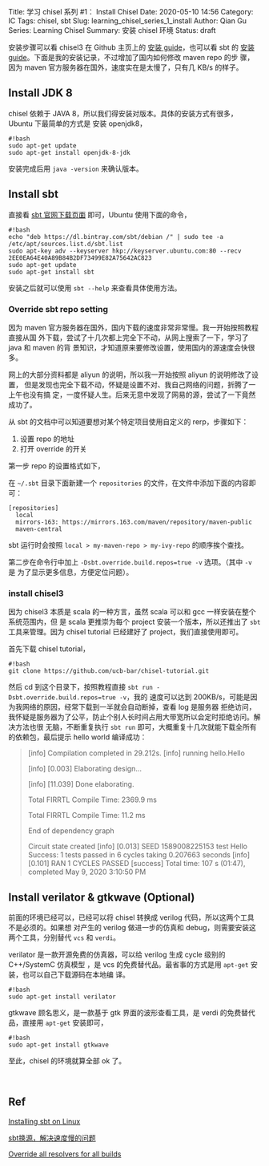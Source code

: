 Title: 学习 chisel 系列 #1： Install Chisel
Date: 2020-05-10 14:56
Category: IC
Tags: chisel, sbt
Slug: learning_chisel_series_1_install
Author: Qian Gu
Series: Learning Chisel
Summary: 安装 chisel 环境
Status: draft

安装步骤可以看 chisel3 在 Github 主页上的 [安装 guide][chisel_install]，也可以看 sbt 
的 [安装 guide][sbt_install]。下面是我的安装记录，不过增加了国内如何修改 maven repo 的步
骤，因为 maven 官方服务器在国外，速度实在是太慢了，只有几 KB/s 的样子。

[chisel_install]: https://github.com/freechipsproject/chisel3/blob/master/SETUP.md
[sbt_install]:  https://www.scala-sbt.org/release/docs/Installing-sbt-on-Linux.html

## Install JDK 8

chisel 依赖于 JAVA 8，所以我们得安装对版本。具体的安装方式有很多，Ubuntu 下最简单的方式是
安装 openjdk8，

```
#!bash
sudo apt-get update
sudo apt-get install openjdk-8-jdk
```

安装完成后用 `java -version` 来确认版本。

## Install sbt

直接看 [sbt 官网下载页面][sbt_download] 即可，Ubuntu 使用下面的命令，

```
#!bash
echo "deb https://dl.bintray.com/sbt/debian /" | sudo tee -a /etc/apt/sources.list.d/sbt.list
sudo apt-key adv --keyserver hkp://keyserver.ubuntu.com:80 --recv 2EE0EA64E40A89B84B2DF73499E82A75642AC823
sudo apt-get update
sudo apt-get install sbt
```

[sbt_download]: https://www.scala-sbt.org/download.html


安装之后就可以使用 `sbt --help` 来查看具体使用方法。

### Override sbt repo setting

因为 maven 官方服务器在国外，国内下载的速度非常非常慢。我一开始按照教程直接从国
外下载，尝试了十几次都上完全下不动，从网上搜索了一下，学习了 java 和 maven 的背
景知识，才知道原来要修改设置，使用国内的源速度会快很多。

网上的大部分资料都是 aliyun 的说明，所以我一开始按照 aliyun 的说明修改了设置，
但是发现也完全下载不动，怀疑是设置不对、我自己网络的问题，折腾了一上午也没有搞
定，一度怀疑人生。后来无意中发现了网易的源，尝试了一下竟然成功了。

从 sbt 的文档中可以知道要想对某个特定项目使用自定义的 rerp，步骤如下：

1. 设置 repo 的地址
2. 打开 override 的开关

第一步 repo 的设置格式如下，

在 `~/.sbt` 目录下面新建一个 `repositories` 的文件，在文件中添加下面的内容即可：

```
[repositories]
  local
  mirrors-163: https://mirrors.163.com/maven/repository/maven-public
  maven-central
```
sbt 运行时会按照 `local > my-maven-repo > my-ivy-repo` 的顺序挨个查找。

第二步在命令行中加上 `-Dsbt.override.build.repos=true -v` 选项。（其中 `-v` 是
为了显示更多信息，方便定位问题）。

### install chisel3

因为 chisel3 本质是 scala 的一种方言，虽然 scala 可以和 gcc 一样安装在整个系统范围内，但
是 scala 更推崇为每个 project 安装一个版本，所以还推出了 `sbt` 工具来管理。因为 chisel 
tutorial 已经建好了 project，我们直接使用即可。

首先下载 chisel tutorial，

```
#!bash
git clone https://github.com/ucb-bar/chisel-tutorial.git
```

然后 cd 到这个目录下，按照教程直接 `sbt run -Dsbt.override.build.repos=true -v`，我的
速度可以达到 200KB/s，可能是因为我网络的原因，经常下载到一半就会自动断掉，查看 log 是服务器
拒绝访问，我怀疑是服务器为了公平，防止个别人长时间占用大带宽所以会定时拒绝访问。解决方法也很
无脑，不断重复执行 `sbt run` 即可，大概重复十几次就能下载全所有的依赖包，最后提示
 hello world 编译成功：

> [info]   Compilation completed in 29.212s.
> [info] running hello.Hello 
> 
> [info] [0.003] Elaborating design...
> 
> [info] [11.039] Done elaborating.
> 
> Total FIRRTL Compile Time: 2369.9 ms
> 
> Total FIRRTL Compile Time: 11.2 ms
> 
> End of dependency graph
> 
> Circuit state created
> [info] [0.013] SEED 1589008225153
> test Hello Success: 1 tests passed in 6 cycles taking 0.207663 seconds
> [info] [0.101] RAN 1 CYCLES PASSED
> [success] Total time: 107 s (01:47), completed May 9, 2020 3:10:50 PM

## Install verilator & gtkwave (Optional)

前面的环境已经可以，已经可以将 chisel 转换成 verilog 代码，所以这两个工具不是必须的。如果想
对产生的 verilog 做进一步的仿真和 debug，则需要安装这两个工具，分别替代 `vcs` 和 `verdi`。

verilator 是一款开源免费的仿真器，可以给 verilog 生成 cycle 级别的 C++/SystemC 仿真模型
，是 vcs 的免费替代品。最省事的方式是用 `apt-get` 安装，也可以自己下载源码在本地编
译。

```
#!bash
sudo apt-get install verilator
```

gtkwave 顾名思义，是一款基于 gtk 界面的波形查看工具，是 verdi 的免费替代品，直接用 
`apt-get` 安装即可，

```
#!bash
sudo apt-get install gtkwave
```

至此，chisel 的环境就算全部 ok 了。

<br>

## Ref

[Installing sbt on Linux][sbt_install]

[sbt换源，解决速度慢的问题](https://segmentfault.com/a/1190000021817234)

[Override all resolvers for all builds](https://www.scala-sbt.org/1.x/docs/Library-Management.html#Override+all+resolvers+for+all+builds)
